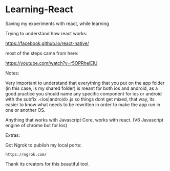 # Learning-React

Saving my experiments with react, while learning

Trying to understand how react works:

https://facebook.github.io/react-native/

most of the steps came from here:

https://youtube.com/watch?v=r5OPRhelEIU




Notes:

Very important to understand that everything that you put on the app folder (in this case, is my shared folder) is meant for both ios and android, as a good practice you should name any specific component for ios or android with the subfix <name>.<ios|android>.js so things dont get mixed, that way, its easier to know what needs to be rewritten in order to make the app run in one or another OS.


Anything that works with Javascript Core, works with react. (V6 Javascript engine of chrome but for Ios)



Extras:

Got Ngrok to publish my local ports:

    https://ngrok.com/

Thank its creators for this beautiful tool.
